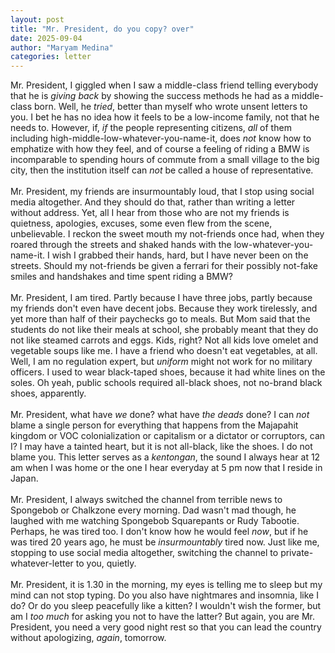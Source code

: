 ```yaml
---
layout: post
title: "Mr. President, do you copy? over"
date: 2025-09-04
author: "Maryam Medina"
categories: letter
---
```



Mr. President, I giggled when I saw a middle-class friend telling everybody that he is *giving back* by showing the success methods he had as a middle-class born. Well, he *tried*, better than myself who wrote unsent letters to you. I bet he has no idea how it feels to be a low-income family, not that he needs to. However, if, *if* the people representing citizens, *all* of them including high-middle-low-whatever-you-name-it, does *not* know how to emphatize with how they feel, and of course a feeling of riding a BMW is incomparable to spending hours of commute from a small village to the big city, then the institution itself can *not* be called a house of representative.<br>
<br>
Mr. President, my friends are insurmountably loud, that I stop using social media altogether. And they should do that, rather than writing a letter without address. Yet, all I hear from those who are not my friends is quietness, apologies, excuses, some even flew from the scene, unbelievable. I reckon the sweet mouth my not-friends once had, when they roared through the streets and shaked hands with the low-whatever-you-name-it. I wish I grabbed their hands, hard, but I have never been on the streets. Should my not-friends be given a ferrari for their possibly not-fake smiles and handshakes and time spent riding a BMW?<br>
<br>
Mr. President, I am tired. Partly because I have three jobs, partly because my friends don't even have decent jobs. Because they work tirelessly, and yet more than half of their paychecks go to meals. But Mom said that the students do not like their meals at school, she probably meant that they do not like steamed carrots and eggs. Kids, right? Not all kids love omelet and vegetable soups like me. I have a friend who doesn't eat vegetables, at all. Well, I am no regulation expert, but *uniform* might not work for no military officers. I used to wear black-taped shoes, because it had white lines on the soles. Oh yeah, public schools required all-black shoes, not no-brand black shoes, apparently.<br>
<br>
Mr. President, what have *we* done? what have *the deads* done? I can *not* blame a single person for everything that happens from the Majapahit kingdom or VOC colonialization or capitalism or a dictator or corruptors, can I? I may have a tainted heart, but it is not all-black, like the shoes. I do not blame you. This letter serves as a *kentongan*, the sound I always hear at 12 am when I was home or the one I hear everyday at 5 pm now that I reside in Japan.<br>
<br>
Mr. President, I always switched the channel from terrible news to Spongebob or Chalkzone every morning. Dad wasn't mad though, he laughed with me watching Spongebob Squarepants or Rudy Tabootie. Perhaps, he was tired too. I don't know how he would feel *now*, but if he was tired 20 years ago, he must be *insurmountably* tired now. Just like me, stopping to use social media altogether, switching the channel to private-whatever-letter to you, quietly.<br>
<br>
Mr. President, it is 1.30 in the morning, my eyes is telling me to sleep but my mind can not stop typing. Do you also have nightmares and insomnia, like I do? Or do you sleep peacefully like a kitten? I wouldn't wish the former, but am I *too much* for asking you not to have the latter? But again, you are Mr. President, you need a very good night rest so that you can lead the country without apologizing, *again*, tomorrow.